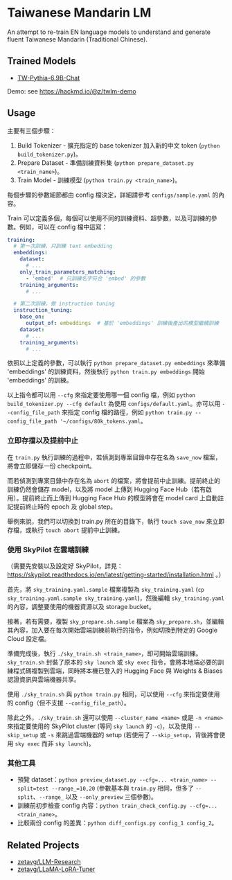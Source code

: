 # Taiwanese Mandarin LM

An attempt to re-train EN language models to understand and generate fluent Taiwanese Mandarin (Traditional Chinese).

## Trained Models

* [TW-Pythia-6.9B-Chat](https://huggingface.co/twlm/tw-pythia-6.9b-chat-v0_2)

Demo: see https://hackmd.io/@z/twlm-demo

## Usage

主要有三個步驟：

1. Build Tokenizer - 擴充指定的 base tokenizer 加入新的中文 token (`python build_tokenizer.py`)。
2. Prepare Dataset - 準備訓練資料集 (`python prepare_dataset.py <train_name>`)。
3. Train Model - 訓練模型 (`python train.py <train_name>`)。

每個步驟的參數細節都由 config 檔決定，詳細請參考 `configs/sample.yaml` 的內容。

Train 可以定義多個，每個可以使用不同的訓練資料、超參數，以及可訓練的參數。例如，可以在 config 檔中這寫：

```yaml
training:
  # 第一次訓練，只訓練 text embedding
  embeddings:
    dataset:
      # ...
    only_train_parameters_matching:
      - 'embed'  # 只訓練名字符合 'embed' 的參數
    training_arguments:
      # ...

  # 第二次訓練，做 instruction tuning
  instruction_tuning:
    base_on:
      output_of: embeddings  # 基於 'embeddings' 訓練後產出的模型繼續訓練
    dataset:
      # ...
    training_arguments:
      # ...
```

依照以上定義的參數，可以執行 `python prepare_dataset.py embeddings` 來準備 'embeddings' 的訓練資料，然後執行 `python train.py embeddings` 開始 'embeddings' 的訓練。

以上指令都可以用 `--cfg` 來指定要使用哪一個 config 檔，例如 `python build_tokenizer.py --cfg default` 為使用 `configs/default.yaml`。亦可以用 `--config_file_path` 來指定 config 檔的路徑，例如 `python train.py --config_file_path '~/configs/80k_tokens.yaml`。


### 立即存擋以及提前中止

在 `train.py` 執行訓練的過程中，若偵測到專案目錄中存在名為 `save_now` 檔案，將會立即儲存一份 checkpoint。

而若偵測到專案目錄中存在名為 `abort` 的檔案，將會提前中止訓練。提前終止的訓練仍然會儲存 model，以及將 model 上傳到 Hugging Face Hub（若有啟用）。提前終止而上傳到 Hugging Face Hub 的模型將會在 model card 上自動註記提前終止時的 epoch 及 global step。

舉例來說，我們可以切換到 train.py 所在的目錄下，執行 `touch save_now` 來立即存檔，或執行 `touch abort` 提前中止訓練。


### 使用 SkyPilot 在雲端訓練

（需要先安裝以及設定好 SkyPilot，詳見： https://skypilot.readthedocs.io/en/latest/getting-started/installation.html 。）

首先，將 `sky_training.yaml.sample` 檔案複製為 `sky_training.yaml` (`cp sky_training.yaml.sample sky_training.yaml`)，然後編輯 `sky_training.yaml` 的內容，調整要使用的機器資源以及 storage bucket。

接著，若有需要，複製 `sky_prepare.sh.sample` 檔案為 `sky_prepare.sh`，並編輯其內容，加入要在每次開始雲端訓練前執行的指令，例如切換到特定的 Google Cloud 設定檔。

準備完成後，執行 `./sky_train.sh <train_name>`，即可開始雲端訓練。`sky_train.sh` 封裝了原本的 `sky launch` 或 `sky exec` 指令，會將本地端必要的訓練程式碼複製到雲端，同時將本機已登入的 Hugging Face 與 Weights & Biases 認證資訊與雲端機器共享。

使用 `./sky_train.sh` 與 `python train.py` 相同，可以使用 `--cfg` 來指定要使用的 config（但不支援 `--config_file_path`）。

除此之外，`./sky_train.sh` 還可以使用 `--cluster_name <name>` 或是 `-n <name>` 來指定要使用的 SkyPilot cluster (等同 `sky launch` 的 `-c`)，以及使用 `--skip_setup` 或 `-s` 來跳過雲端機器的 setup (若使用了 `--skip_setup`，背後將會使用 `sky exec` 而非 `sky launch`)。


### 其他工具

* 預覽 dataset：`python preview_dataset.py --cfg=... <train_name> --split=test --range_=10,20` (參數基本與 `train.py` 相同，但多了 `--split`、`--range_` 以及 `--only_preview` 三個參數)。
* 訓練前初步檢查 config 內容：`python train_check_config.py --cfg=... <train_name>`。
* 比較兩份 config 的差異：`python diff_configs.py config_1 config_2`。

## Related Projects

* [zetavg/LLM-Research](https://github.com/zetavg/LLM-Research)
* [zetavg/LLaMA-LoRA-Tuner](https://github.com/zetavg/LLaMA-LoRA-Tuner)
